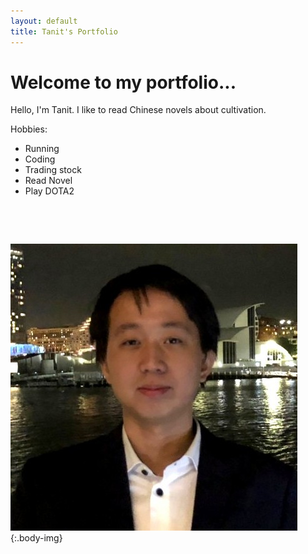```yaml
---
layout: default
title: Tanit's Portfolio
---
```


# Welcome to my portfolio...

Hello, I'm Tanit. I like to read Chinese novels about cultivation.   

Hobbies:
* Running
* Coding
* Trading stock
* Read Novel
* Play DOTA2

&nbsp;  

&nbsp;

![A photo of me on a cruise party](images/my_pic1.jpg){:.body-img}



<!-- [My Projects](https://tanitpan.github.io/projects) -->



<!-- <!DOCTYPE html>
<html lang="en">
    <head>
        <title> Tanit's Portfolio</title>
        <link href = "style.css" rel = "stylesheet">
    </head>
    <body>
        <h1>Welcome to my portfolio</h1>
        <p>Hello, I'm Tanit. I like to read Chinese novels about cultivation.</p>
        <p>Hobbies:</p>
        <ul>
            <li>
                Running                        
            </li>
            <li>
                Coding                
            </li>
            <li>
                Trading stock
            </li>
            <li>
                Read Novel
            </li>
            <li>
                Play DOTA2
            </li>
        </ul>
        <img class = "body-img" src = "images/my_pic1.jpg"> 
    </body>
</html> -->